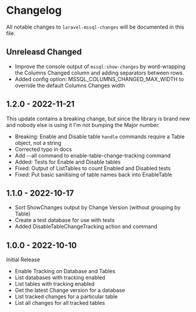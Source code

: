 # Changelog

All notable changes to `laravel-mssql-changes` will be documented in this file.

## Unreleasd Changed

 - Improve the console output of `mssql:show-changes` by word-wrapping the Columns Changed column and adding separators between rows.
 - Added config option: MSSQL_COLUMNS_CHANGED_MAX_WIDTH to override the default Columns Changes width

## 1.2.0 - 2022-11-21

This update contains a breaking change, but since the library is brand new and nobody else is using it I'm not bumping the Major number.

 - Breaking: Enable and Disable table `handle` commands require a Table object, not a string
 - Corrected typo in docs
 - Add --all command to enable-table-change-tracking command
 - Added: Tests for Enable and Disable tables
 - Fixed: Output of ListTables to count Enabled and Disabled tests
 - Fixed: Put basic sanitising of table names back into EnableTable

## 1.1.0 - 2022-10-17

 - Sort ShowChanges output by Change Version (without grouping by Table)
 - Create a test database for use with tests
 - Added DisableTableChangeTracking action and command

## 1.0.0 - 2022-10-10

Initial Release

 - Enable Tracking on Database and Tables
 - List databases with tracking enabled
 - List tables with tracking enabled
 - Get the latest Change version for a database
 - List tracked changes for a particular table
 - List all changes for all tracked tables
